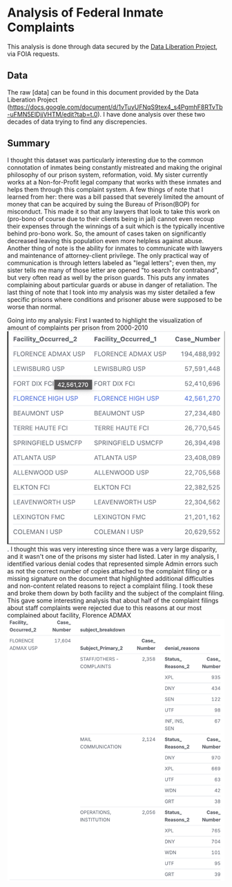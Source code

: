 # Analysis of Federal Inmate Complaints
This analysis is done through data secured by the [Data Liberation Project](https://www.data-liberation-project.org/), via FOIA requests.

## Data
The raw [data] can be found in this document provided by the Data Liberation Project (https://docs.google.com/document/d/1vTuyUFNqS9tex4_s4PgmhF8RTvTb-uFMN5ElDjjVHTM/edit?tab=t.0). I have done analysis over these two decades of data trying to find any discrepencies.

## Summary
I thought this dataset was particularly interesting due to the common connotation of inmates being constantly mistreated and making the original philosophy of our prison system, reformation, void. My sister currently works at a Non-for-Profit legal company that works with these inmates and helps them through this complaint system. A few things of note that I learned from her: there was a bill passed that severely limited the amount of money that can be acquired by suing the Bureau of Prison(BOP) for misconduct. This made it so that any lawyers that look to take this work on (pro-bono of course due to their clients being in jail) cannot even recoup their expenses through the winnings of a suit which is the typically incentive behind pro-bono work. So, the amount of cases taken on significantly decreased leaving this population even more helpless against abuse. Another thing of note is the ability for inmates to communicate with lawyers and maintenance of attorney-client privilege. The only practical way of communication is through letters labeled as "legal letters"; even then, my sister tells me many of those letter are opened "to search for contraband", but very often read as well by the prison guards. This puts any inmates complaining about particular guards or abuse in danger of retaliation. The last thing of note that I took into my analysis was my sister detailed a few specific prisons where conditions and prisoner abuse were supposed to be worse than normal.


Going into my analysis: First I wanted to highlight the visualization of amount of complaints per prison from 2000-2010 ![alt text](first_per_facility.png). I thought this was very interesting since there was a very large disparity, and it wasn't one of the prisons my sister had listed. Later in my analysis, I identified various denial codes that represented simple Admin errors such as not the correct number of copies attached to the complaint filing or a missing signature on the document that highlighted additional difficulties and non-content related reasons to reject a complaint filing. I took these and broke them down by both facility and the subject of the complaint filing. This gave some interesting analysis that about half of the complaint filings about staff complaints were rejected due to this reasons at our most complained about facility, Florence ADMAX ![alt text](Admin_denial_facility.png)
